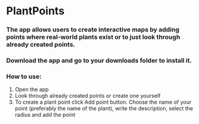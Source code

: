 # PlantPoints

### The app allows users to create interactive maps by adding points where real-world plants exist or to just look through already created points.

### Download the app and go to your downloads folder to install it.

### How to use:
1. Open the app
2. Look through already created points or create one yourself
3. To create a plant point click Add point button. Choose the name of your point (preferably the name of the plant), write the description, select the radius and add the point

